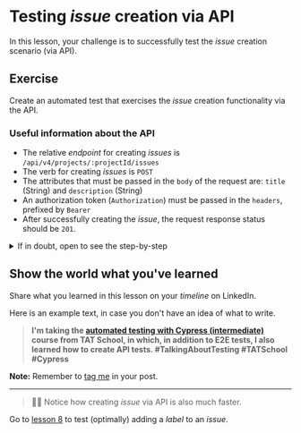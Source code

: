 # Testing _issue_ creation via API

In this lesson, your challenge is to successfully test the _issue_ creation scenario (via API).

## Exercise

Create an automated test that exercises the _issue_ creation functionality via the API.

### Useful information about the API

- The relative _endpoint_ for creating _issues_ is `/api/v4/projects/:projectId/issues`
- The verb for creating _issues_ is `POST`
- The attributes that must be passed in the `body` of the request are: `title` (String) and `description` (String)
- An authorization token (`Authorization`) must be passed in the `headers`, prefixed by `Bearer `
- After successfully creating the _issue_, the request response status should be `201`.

<details><summary>If in doubt, open to see the step-by-step</summary>
</br>

1. Inside the `cypress/e2e/api/` directory, create a file called `createIssue.cy.js` with the following data:

```js
import { faker } from '@faker-js/faker/locale/en'

describe("Create issue", () => {
  beforeEach(() => cy.api_deleteProjects())

  it("successfully", () => {
    const issue = {
      title: `issue-${faker.datatype.uuid()}`,
      description: faker.random.words(3),
      project: {
        name: `project-${faker.datatype.uuid()}`,
        description: faker.random.words(5),
      },
    }

    cy.api_createIssue(issue).then((response) => {
      expect(response.status).to.equal(201)
      expect(response.body.title).to.equal(issue.title)
      expect(response.body.description).to.equal(issue.description)
    })
  })
})

```

2. Inside the `cypress/support/` directory, update the `api_commands.js` file with the `api_createIssue` command, as follows:

```js
const accessToken = `Bearer ${Cypress.env('gitlab_access_token')}`

Cypress.Commands.add('api_createProject', project => {
  ...
})

Cypress.Commands.add('api_getAllProjects', () => {
  ...
})

Cypress.Commands.add('api_deleteProjects', () => {
  ...
})

Cypress.Commands.add('api_createIssue', issue => {
  cy.api_createProject(issue.project)
    .then(response => {
      cy.request({
        method: 'POST',
        url: `/api/v4/projects/${response.body.id}/issues`,
        body: {
          title: issue.title,
          description: issue.description
        },
        headers: { Authorization: accessToken },
      })
  })
})

```

3. Via the Cypress App, run the `cypress/e2e/api/createIssue.cy.js` file.

</details>

## Show the world what you've learned

Share what you learned in this lesson on your _timeline_ on LinkedIn.

Here is an example text, in case you don't have an idea of ​​what to write.

> **I'm taking the [automated testing with Cypress (intermediate)](https://github.com/wlsf82/tat-cypress-intermediate-course-v2/) course from TAT School, in which, in addition to E2E tests, I also learned how to create API tests. #TalkingAboutTesting #TATSchool #Cypress**

**Note:** Remember to [tag me](https://www.linkedin.com/in/walmyr-lima-e-silva-filho/) in your post.

---

> 👨‍🏫 Notice how creating _issue_ via API is also much faster.

Go to [lesson 8](./8.md) to test (optimally) adding a _label_ to an _issue_.
